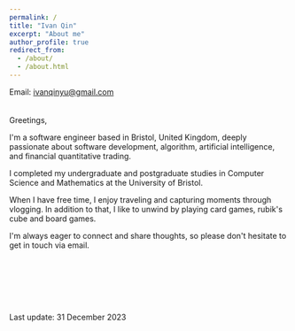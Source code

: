 ```yaml
---
permalink: /
title: "Ivan Qin"
excerpt: "About me"
author_profile: true
redirect_from: 
  - /about/
  - /about.html
---
```


Email: ivanqinyu@gmail.com
<br/>
<br/>
<br/>
Greetings,

I'm a software engineer based in Bristol, United Kingdom, deeply passionate about software development, algorithm, artificial intelligence, and financial quantitative trading.

I completed my undergraduate and postgraduate studies in Computer Science and Mathematics at the University of Bristol.

When I have free time, I enjoy traveling and capturing moments through vlogging.
In addition to that, I like to unwind by playing card games, rubik's cube and board games.

I'm always eager to connect and share thoughts, so please don't hesitate to get in touch via email.

<br/>
<br/>
<br/>
<br/>
<br/>

Last update: 31 December 2023